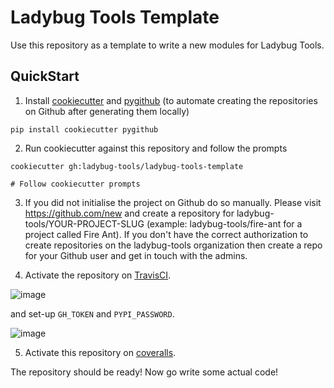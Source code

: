# Ladybug Tools Template

Use this repository as a template to write a new modules for Ladybug Tools.

## QuickStart
1. Install [cookiecutter](https://cookiecutter.readthedocs.io/en/latest/readme.html) and [pygithub](https://pygithub.readthedocs.io/en/latest/introduction.html) (to automate creating the repositories on Github after generating them locally)
```console
pip install cookiecutter pygithub
```
2. Run cookiecutter against this repository and follow the prompts
```console
cookiecutter gh:ladybug-tools/ladybug-tools-template

# Follow cookiecutter prompts
```

3. If you did not initialise the project on Github do so manually. Please visit https://github.com/new and create a repository for ladybug-tools/YOUR-PROJECT-SLUG (example: ladybug-tools/fire-ant for a project called Fire Ant). If you don't have the correct authorization to create repositories on the ladybug-tools organization then create a repo for your Github user and get in touch with the admins.

4. Activate the repository on [TravisCI](https://travis-ci.org/).
  
  ![image](https://user-images.githubusercontent.com/2915573/61428579-bbed0180-a8f0-11e9-8a4e-3ae7816c24a5.png)
  
  and set-up `GH_TOKEN` and `PYPI_PASSWORD`.

  ![image](https://user-images.githubusercontent.com/2915573/61428637-0c645f00-a8f1-11e9-9e5a-55b7a71536ed.png)

5. Activate this repository on [coveralls](https://coveralls.io/).

The repository should be ready! Now go write some actual code!